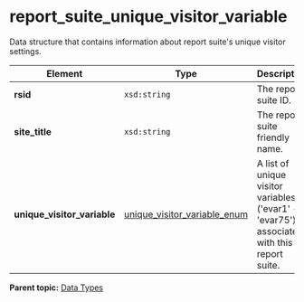 # report_suite_unique_visitor_variable

Data structure that contains information about report suite's unique visitor settings.

|Element|Type|Description|
|-------|----|-----------|
|**rsid** |`xsd:string` | The report suite ID. |
|**site_title** |`xsd:string` | The report suite friendly name. |
|**unique_visitor_variable** |[unique_visitor_variable_enum](r_unique_visitor_variable_enum.md#) | A list of unique visitor variables ('evar1' - 'evar75') associated with this report suite. |

**Parent topic:** [Data Types](../data_types/c_datatypes.md)

